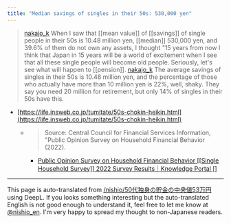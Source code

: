 ```yaml
---
title: "Median savings of singles in their 50s: 530,000 yen"
---
```


> [nakajo_k](https://twitter.com/nakajo_k/status/1700027126366474694) When I saw that [[mean value]] of [[savings]] of single people in their 50s is 10.48 million yen, [[median]] 530,000 yen, and 39.6% of them do not own any assets, I thought "15 years from now I think that Japan in 15 years will be a world of excitement when I see that all these single people will become old people. Seriously, let's see what will happen to [[pension]].
> [nakajo_k](https://twitter.com/nakajo_k/status/1700029089967747425) The average savings of singles in their 50s is 10.48 million yen, and the percentage of those who actually have more than 10 million yen is 22%, well, shaky. They say you need 20 million for retirement, but only 14% of singles in their 50s have this.
- [https://life.insweb.co.jp/tumitate/50s-chokin-heikin.html](https://life.insweb.co.jp/tumitate/50s-chokin-heikin.html)
    - > Source: Central Council for Financial Services Information, "Public Opinion Survey on Household Financial Behavior (2022).
        - [Public Opinion Survey on Household Financial Behavior [[Single Household Survey]] 2022 Survey Results｜Knowledge Portal []](https://www.shiruporuto.jp/public/document/container/yoron/tanshin/2022/)

---
This page is auto-translated from [/nishio/50代独身の貯金の中央値53万円](https://scrapbox.io/nishio/50代独身の貯金の中央値53万円) using DeepL. If you looks something interesting but the auto-translated English is not good enough to understand it, feel free to let me know at [@nishio_en](https://twitter.com/nishio_en). I'm very happy to spread my thought to non-Japanese readers.